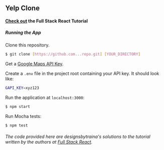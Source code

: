 ## Yelp Clone
#### [Check out](https://www.fullstackreact.com/articles/react-tutorial-cloning-yelp/) the Full Stack React Tutorial

##### Running the App

Clone this repository.
```sh
$ git clone [https://github.com...repo.git] [YOUR_DIRECTORY]
```

Get a [Google Maps API Key](https://developers.google.com/maps/documentation/javascript/get-api-key).

Create a `.env` file in the project root containing your API key. It should look like:
```sh
GAPI_KEY=xyz123
```

Run the application at `localhost:3000`:

```sh
$ npm start
```

Run Mocha tests:
```sh
$ npm test
```

###### The code provided here are designsbytraina's solutions to the tutorial written by the authors at [Full Stack React](https://www.fullstackreact.com/articles/react-tutorial-cloning-yelp/).